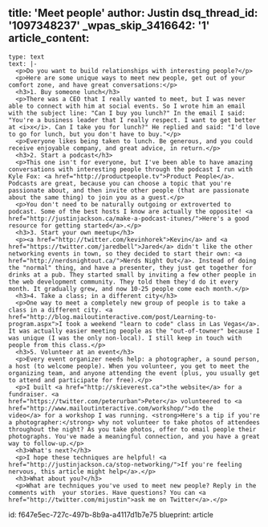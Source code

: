 title: 'Meet people'
author: Justin
dsq_thread_id: '1097348237'
_wpas_skip_3416642: '1'
article_content:
  -
    type: text
    text: |-
      <p>Do you want to build relationships with interesting people?</p>
      <p>Here are some unique ways to meet new people, get out of your comfort zone, and have great conversations:</p>
      <h3>1. Buy someone lunch</h3>
      <p>There was a CEO that I really wanted to meet, but I was never able to connect with him at social events. So I wrote him an email with the subject line: "Can I buy you lunch?" In the email I said: "You're a business leader that I really respect. I want to get better at <i>x</i>. Can I take you for lunch?" He replied and said: "I'd love to go for lunch, but you don't have to buy."</p>
      <p>Everyone likes being taken to lunch. Be generous, and you could receive enjoyable company, and great advice, in return.</p>
      <h3>2. Start a podcast</h3>
      <p>This one isn't for everyone, but I've been able to have amazing conversations with interesting people through the podcast I run with Kyle Fox: <a href="http://productpeople.tv">Product People</a>. Podcasts are great, because you can choose a topic that you're passionate about, and then invite other people (that are passionate about the same thing) to join you as a guest.</p>
      <p>You don't need to be naturally outgoing or extroverted to podcast. Some of the best hosts I know are actually the opposite! <a href="http://justinjackson.ca/make-a-podcast-itunes/">Here's a good resource for getting started</a>.</p>
      <h3>3. Start your own meetup</h3>
      <p><a href="http://twitter.com/kevinhorek">Kevin</a> and <a href="https://twitter.com/jaredbell">Jared</a> didn't like the other networking events in town, so they decided to start their own: <a href="http://nerdsnightout.ca/">Nerds Night Out</a>. Instead of doing the "normal" thing, and have a presenter, they just get together for drinks at a pub. They started small by inviting a few other people in the web development community. They told them they'd do it every month. It gradually grew, and now 10-25 people come each month.</p>
      <h3>4. Take a class; in a different city</h3>
      <p>One way to meet a completely new group of people is to take a class in a different city. <a href="http://blog.mailoutinteractive.com/post/Learning-to-program.aspx">I took a weekend "learn to code" class in Las Vegas</a>. It was actually easier meeting people as the "out-of-towner" because I was unique (I was the only non-local). I still keep in touch with people from this class.</p>
      <h3>5. Volunteer at an event</h3>
      <p>Every event organizer needs help: a photographer, a sound person, a host (to welcome people). When you volunteer, you get to meet the organizing team, and anyone attending the event (plus, you usually get to attend and participate for free).</p>
      <p>I built <a href="http://skieverest.ca">the website</a> for a fundraiser. <a href="https://twitter.com/peterurban">Peter</a> volunteered to <a href="http://www.mailoutinteractive.com/workshop/">do the video</a> for a workshop I was running. <strong>Here's a tip if you're a photographer:</strong> why not volunteer to take photos of attendees throughout the night? As you take photos, offer to email people their photographs. You've made a meaningful connection, and you have a great way to follow-up.</p>
      <h3>What's next?</h3>
      <p>I hope these techniques are helpful! <a href="http://justinjackson.ca/stop-networking/">If you're feeling nervous, this article might help</a>.</p>
      <h3>What about you?</h3>
      <p>What are techniques you've used to meet new people? Reply in the comments with  your stories. Have questions? You can <a href="http://twitter.com/mijustin">ask me on Twitter</a>.</p>
id: f647e5ec-727c-497b-8b9a-a4117d1b7e75
blueprint: article
